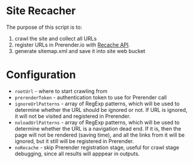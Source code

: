 # Site Recacher

The purpose of this script is to:

1. crawl the site and collect all URLs
2. register URLs in Prerender.io with [Recache API](https://docs.prerender.io/article/6-api#recache).
3. generate sitemap.xml and save it into site web bucket

# Configuration

- `rootUrl` - where to start crawling from
- `prerenderToken` - authentication token to use for Prerender call
- `ignoreUrlPatterns` - array of RegExp patterns, which will be used to determine whether the URL should be ignored or not. If URL is ignored, it will not be visited and registered in Prerender.
- `noloadUrlPatterns` - array of RegExp patterns, which will be used to determine whether the URL is a navigation dead end. If it is, then the page will not be rendered (saving time), and all the links from it will be ignored, but it still will be registered in Prerender.
- `noRecache` - skip Prerender registration stage, useful for crawl stage debugging, since all results will apppear in outputs.
